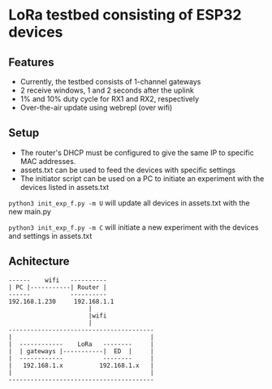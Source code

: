 # LoRa testbed consisting of ESP32 devices

## Features
* Currently, the testbed consists of 1-channel gateways
* 2 receive windows, 1 and 2 seconds after the uplink
* 1% and 10% duty cycle for RX1 and RX2, respectively
* Over-the-air update using webrepl (over wifi)

## Setup
* The router's DHCP must be configured to give the same IP to specific MAC addresses.
* assets.txt can be used to feed the devices with specific settings
* The initiator script can be used on a PC to initiate an experiment with the devices listed in assets.txt

`python3 init_exp_f.py -m U` will update all devices in assets.txt with the new main.py

`python3 init_exp_f.py -m C` will initiate a new experiment with the devices and settings in assets.txt

## Achitecture
```
------    wifi   ----------
| PC |-----------| Router |
------           ----------
192.168.1.230     192.168.1.1
                      |     
                      |wifi 
                      | 
----------------------------------------
|                                      |
|  ------------    LoRa   --------     |
|  | gateways |-----------|  ED  |     |
|  ------------           --------     |
|   192.168.1.x          192.168.1.x   |
|                                      |
----------------------------------------
```
